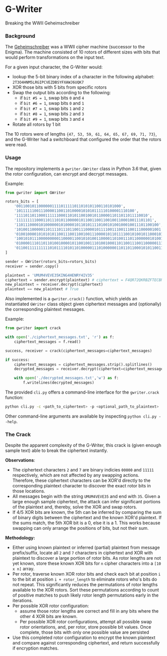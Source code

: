 # G-Writer
Breaking the WWII Geheimschreiber

### Background

The [Geheimschreiber](https://en.wikipedia.org/wiki/Siemens_and_Halske_T52) was a WWII cipher machine (successor to the Enigma). The machine consisted of 10 rotors of different sizes with bits that would perform transformations on the input text.

For a given input character, the G-Writer would:
- lookup the 5-bit binary index of a character in the following alphabet:
`2T3O4HNM5LRGIPCVEZDBSYFXAWJ6UQK7`
- XOR those bits with 5 bits from specific rotors
- Swap the output bits according to the following:
  - if `bit #5 = 1`, swap bits `0` and `4`
  - if `bit #6 = 1`, swap bits `0` and `1`
  - if `bit #7 = 1`, swap bits `1` and `2`
  - if `bit #8 = 1`, swap bits `2` and `3`
  - if `bit #9 = 1`, swap bits `3` and `4`
- Rotate all rotors by 1 bit

The 10 rotors were of lengths `{47, 53, 59, 61, 64, 65, 67, 69, 71, 73}`, and the G-Writer had a switchboard that configured the order that the rotors were read.


### Usage

The repository implements a `gwriter.GWriter` class in Python 3.6 that, given the rotor configuration, can encrypt and decrypt messages.

Example:
```python
from gwriter import GWriter

rotors_bits = [
    '00110010110000001111011111011010101100110101000',
    '10111111001110000110011010000101010111110100001110100',
    '11110110110001111110001101011001001011000011011011011110010',
    '1111111110001101110101100000101100110011001001100010011101101',
    '1101110000101000000101000010110101111010010100100010011101100100',
    '10100110000011011110111011001110000101111001110011100111000001001',
    '0100100001010101011001110011001001110000101101111001010010110001011',
    '100101011100000000011000011001010100110000110100111011000000101001111',
    '01000011101101101001000010110010011101001000110110011100110000011110001',
    '0110011111111110101111010110100000111010000001101101100010101100110001010',
]

sender = GWriter(rotors_bits=rotors_bits)
receiver = sender.copy()

plaintext = 'UMUM4VEVE35KING4HENRY4IV35'
ciphertext = sender.encrypt(plaintext) # ciphertext = F4QR72QKRBZFTECBNMTYI6T2XF
new_plaintext = receiver.decrypt(ciphertext)
plaintext == new_plaintext # True
```

Also implemented is a `gwriter.crack()` function, which yields an instantiated `GWriter` class object given ciphertext messages and (optionally) the corresponding plaintext messages.

Example:

```python
from gwriter import crack

with open('./ciphertext_messages.txt', 'r') as f:
    ciphertext_messages = f.read()

success, receiver = crack(ciphertext_messages=ciphertext_messages)

if success:  
    ciphertext_messages = ciphertext_messages.strip().splitlines()
    decrypted_messages = receiver.decrypt(ciphertext=ciphertext_messages)

    with open('./decrypted_messages.txt','w') as f:
        f.writelines(decrypted_messages)
```

The provided `cli.py` offers a command-line interface for the `gwriter.crack` function:

```sh
python cli.py -c <path_to_ciphertext> -p <optional_path_to_plaintext>
```

Other command-line arguments are available by inspecting `python cli.py --help`.

### The Crack

Despite the apparent complexity of the G-Writer, this crack is (given enough sample text) able to break the ciphertext instantly.

**Observations**:

- The ciphertext characters `2` and `7` are binary indicies `00000` and `11111` respectively, which are not affected by any swapping actions.  Therefore, these ciphertext characters can be XOR'd directly to the corresponding plaintext character to discover the exact rotor bits in those locations.
- All messages begin with the string `UMUM4VEVE35` and end with `35`. Given a large enough sample ciphertext, the attack can infer significant portions of the plaintext and, thereby, solve the XOR and swap rotors.
- If 4/5 XOR bits are known, the 5th can be inferred by comparing the sum of binary digits between the ciphertext and the known XOR'd plaintext.  If the sums match, the 5th XOR bit is a 0, else it is a 1. This works because swapping can only arrange the positions of bits, but not their sum.

**Methodology:**

- Either using known plaintext or inferred (partial) plaintext from message prefix/suffix, locate all `2` and `7` characters in ciphertext and XOR with plaintext to discover a large portion of rotor bits.  As rotor lengths are not yet known, store these known XOR bits for `n` cipher characters into a `[10 x n]` array.
- Per rotor, traverse known XOR rotor bits and check each bit at position `i` to the bit at position `i + rotor_length` to eliminate rotors who's bits do not repeat. This significantly reduces the permutations of rotor lengths available to the XOR rotors. Sort these permutations according to count of positive matches to push likely rotor length permutations early in the iterations.
- Per possible XOR rotor configuration:
  - assume those rotor lengths are correct and fill in any bits where the other 4 XOR bits are known.
  - Per possible XOR rotor configurations, attempt all possible swap rotor orientations, and, per rotor, store possible bit values. Once complete, those bits with only one possible value are persisted
- Use this completed rotor configuration to encrypt the known plaintext and compare against corresponding ciphertext, and return successfully if encryption matches.
